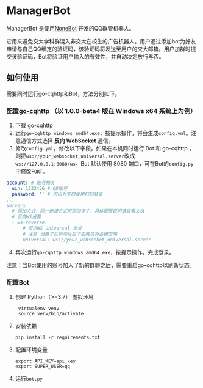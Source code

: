 # ManagerBot

ManagerBot 是使用[NoneBot](https://github.com/nonebot/nonebot) 开发的QQ群管机器人。

它用来避免交大学科群混入非交大在校生的广告机器人。用户通过添加bot为好友申请与自己QQ绑定的验证码，该验证码将发送至用户的交大邮箱。用户加群时提交该验证码，Bot将验证用户输入的有效性，并自动决定放行与否。

## 如何使用

需要同时运行go-cqhttp和Bot，方法分别如下。
### 配置[go-cqhttp](https://github.com/Mrs4s/go-cqhttp) （以 1.0.0-beta4 版在 Windows x64 系统上为例）
1. 下载 [go-cqhttp](https://github.com/Mrs4s/go-cqhttp)
2. 运行`go-cqhttp_windows_amd64.exe`，按提示操作，将会生成`config.yml`。注意通信方式选择 **反向 WebSocket** 通信。
3. 修改`config.yml`，修改以下字段。如果在本机同时运行 Bot 和 go-cqhttp ，则把`ws://your_websocket_universal.server`改成`ws://127.0.0.1:8080/ws`。Bot 默认使用 8080 端口，可在Bot的`config.py`中修改`PORT`。
```yaml
account: # 账号相关
  uin: 1233456 # QQ账号
  password: '' # 密码为空时使用扫码登录
...
servers:
  # 添加方式，同一连接方式可添加多个，具体配置说明请查看文档
  # 反向WS设置
  - ws-reverse:
      # 反向WS Universal 地址
      # 注意 设置了此项地址后下面两项将会被忽略
      universal: ws://your_websocket_universal.server
```
4. 再次运行`go-cqhttp_windows_amd64.exe`，按提示操作，完成登录。

注意：当Bot使用的账号加入了新的群聊之后，需要重启go-cqhttp以刷新状态。
### 配置Bot
1. 创建 Python（>=3.7） 虚拟环境
    ```shell script
     virtualenv venv
     source venv/bin/activate
   ```
2. 安装依赖
   ```shell script
   pip install -r requirements.txt
   ```
3. 配置环境变量
   ```shell script
   export API_KEY=api_key
   export SUPER_USER=qq
   ```
4. 运行`bot.py`
